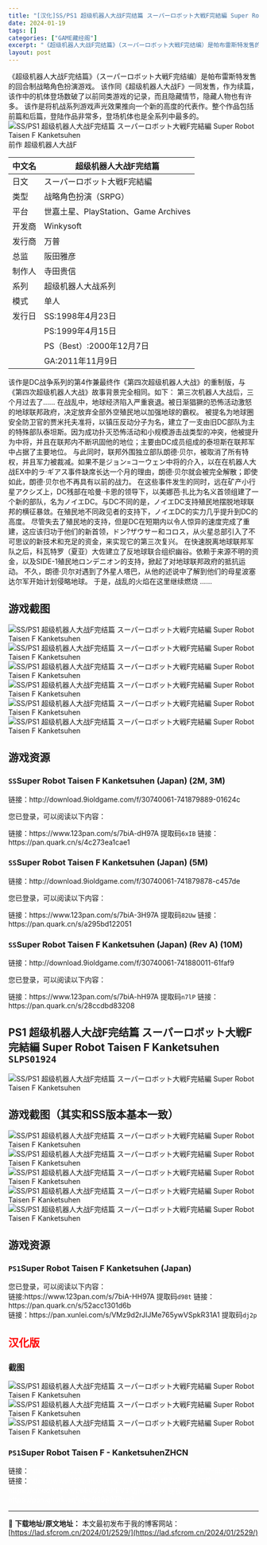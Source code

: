 ```yaml
---
title: "[汉化]SS/PS1 超级机器人大战F完结篇 スーパーロボット大戦F完結編 Super Robot Taisen F Kanketsuhen 免费下载"
date: 2024-01-19
tags: []
categories: ["GAME藏经阁"]
excerpt: "《超级机器人大战F完结篇》（スーパーロボット大戦F完结编）是帕布雷斯特发售的回合制战略角色扮演游戏。 该作同《超级机器人大战F》一同发售，作为续篇，该作中的机体登场数破了以前同类游戏的记录，而且隐藏情节，隐藏人物也有许多。 该作是将机战系列游戏声光效果推向一个新的高度的代表作。整个作品包括前篇和后篇&hellip;"
layout: post
---
```


<div></div>
《超级机器人大战F完结篇》（スーパーロボット大戦F完结编）是帕布雷斯特发售的回合制战略角色扮演游戏。
该作同《超级机器人大战F》一同发售，作为续篇，该作中的机体登场数破了以前同类游戏的记录，而且隐藏情节，隐藏人物也有许多。
该作是将机战系列游戏声光效果推向一个新的高度的代表作。整个作品包括前篇和后篇，登陆作品非常多，登场机体也是全系列中最多的。
<img style="display: block; margin-left: auto; margin-right: auto;" title="SS 超级机器人大战F完结篇" src="https://lad.sfcrom.cn/wp-content/uploads/2024/01/20240118_65a8a985a825a.jpg" alt="SS/PS1 超级机器人大战F完结篇 スーパーロボット大戦F完結編 Super Robot Taisen F Kanketsuhen" />
前作 超级机器人大战F
<table>
<thead>
<tr>
<th>中文名</th>
<th>超级机器人大战F完结篇</th>
</tr>
</thead>
<tbody>
<tr>
<td>日文</td>
<td>スーパーロボット大戦F完結編</td>
</tr>
<tr>
<td>类型</td>
<td>战略角色扮演（SRPG）</td>
</tr>
<tr>
<td>平台</td>
<td>世嘉土星、PlayStation、Game Archives</td>
</tr>
<tr>
<td>开发商</td>
<td>Winkysoft</td>
</tr>
<tr>
<td>发行商</td>
<td>万普</td>
</tr>
<tr>
<td>总监</td>
<td>阪田雅彦</td>
</tr>
<tr>
<td>制作人</td>
<td>寺田贵信</td>
</tr>
<tr>
<td>系列</td>
<td>超级机器人大战系列</td>
</tr>
<tr>
<td>模式</td>
<td>单人</td>
</tr>
<tr>
<td>发行日</td>
<td>SS:1998年4月23日</td>
</tr>
<tr>
<td></td>
<td>PS:1999年4月15日</td>
</tr>
<tr>
<td></td>
<td>PS（Best）:2000年12月7日</td>
</tr>
<tr>
<td></td>
<td>GA:2011年11月9日</td>
</tr>
</tbody>
</table>
该作是DC战争系列的第4作兼最终作《第四次超级机器人大战》的重制版，与《第四次超级机器人大战》故事背景完全相同。如下：
第三次机器人大战后，三个月过去了……
在战乱中，地球经济陷入严重衰退。被日渐猖獗的恐怖活动激怒的地球联邦政府，决定放弃全部外空殖民地以加强地球的霸权。
被提名为地球圈安全防卫官的贾米托夫准将，以镇压反动分子为名，建立了一支由旧DC部队为主的特殊部队泰坦斯。因为成功扑灭恐怖活动和小规模游击战类型的冲突，他被提升为中将，并且在联邦内不断巩固他的地位；主要由DC成员组成的泰坦斯在联邦军中占据了主要地位。
与此同时，联邦外围独立部队朗德·贝尔，被取消了所有特权，并且军力被裁减。如果不是ジョン=コーウェン中将的介入，以在在机器人大战EX中的ラ·ギアス事件缺席长达一个月的理由，朗德·贝尔就会被完全解散；即使如此，朗德·贝尔也不再具有以前的战力。
在这些事件发生的同时，远在矿产小行星アクシズ上，DC残部在哈曼·卡恩的领导下，以美娜芭·扎比为名义首领组建了一个新的部队，名为ノイエDC。与DC不同的是，ノイエDC支持殖民地摆脱地球联邦的横征暴敛。在殖民地不同政见者的支持下，ノイエDC的实力几乎提升到DC的高度。
尽管失去了殖民地的支持，但是DC在短期内以令人惊异的速度完成了重建，这应该归功于他们的新首领，ドン?ザウサー和コロス，从火星总部引入了不可思议的新技术和充足的资金，来实现它的第三次复兴。
在快速脱离地球联邦军队之后，科瓦特罗（夏亚）大佐建立了反地球联合组织幽谷。依赖于来源不明的资金，以及SIDE-1殖民地ロンデニオン的支持，掀起了对地球联邦政府的抵抗运动。
不久，朗德·贝尔对遇到了外星人塔巴，从他的述说中了解到他们的母星波塞达尔军开始计划侵略地球。
于是，战乱的火焰在这里继续燃烧 ……

<a name="ci_title0"></a>
<h2>游戏截图</h2>
<img style="display: block; margin-left: auto; margin-right: auto;" title="SS 超级机器人大战F完结篇 游戏截图" src="https://lad.sfcrom.cn/wp-content/uploads/2024/01/20240118_65a8a986d55c9.png" alt="SS/PS1 超级机器人大战F完结篇 スーパーロボット大戦F完結編 Super Robot Taisen F Kanketsuhen" />
<img style="display: block; margin-left: auto; margin-right: auto;" title="SS 超级机器人大战F完结篇 游戏截图" src="https://lad.sfcrom.cn/wp-content/uploads/2024/01/20240118_65a8a9887e65f.png" alt="SS/PS1 超级机器人大战F完结篇 スーパーロボット大戦F完結編 Super Robot Taisen F Kanketsuhen" />
<img style="display: block; margin-left: auto; margin-right: auto;" title="SS 超级机器人大战F完结篇 游戏截图" src="https://lad.sfcrom.cn/wp-content/uploads/2024/01/20240118_65a8a98b0512b.png" alt="SS/PS1 超级机器人大战F完结篇 スーパーロボット大戦F完結編 Super Robot Taisen F Kanketsuhen" />
<img style="display: block; margin-left: auto; margin-right: auto;" title="SS 超级机器人大战F完结篇 游戏截图" src="https://lad.sfcrom.cn/wp-content/uploads/2024/01/20240118_65a8a98c5a114.png" alt="SS/PS1 超级机器人大战F完结篇 スーパーロボット大戦F完結編 Super Robot Taisen F Kanketsuhen" />
<img style="display: block; margin-left: auto; margin-right: auto;" title="SS 超级机器人大战F完结篇 游戏截图" src="https://lad.sfcrom.cn/wp-content/uploads/2024/01/20240118_65a8a98d6da99.png" alt="SS/PS1 超级机器人大战F完结篇 スーパーロボット大戦F完結編 Super Robot Taisen F Kanketsuhen" />
<img style="display: block; margin-left: auto; margin-right: auto;" title="SS 超级机器人大战F完结篇 游戏截图" src="https://lad.sfcrom.cn/wp-content/uploads/2024/01/20240118_65a8a98eaf8f8.png" alt="SS/PS1 超级机器人大战F完结篇 スーパーロボット大戦F完結編 Super Robot Taisen F Kanketsuhen" />

<a name="ci_title1"></a><a name="ci_title7"></a>
<h2>游戏资源</h2>
<a name="ci_title2"></a>
<h3><code>SS</code>Super Robot Taisen F Kanketsuhen (Japan) (2M, 3M)</h3>
链接：http://download.9ioldgame.com/f/30740061-741879889-01624c

您已登录，可以阅读以下内容：
<div>链接：https://www.123pan.com/s/7biA-dH97A 提取码<code>6xIB</code>
链接：https://pan.quark.cn/s/4c273ea1cae1</div>
<a name="ci_title3"></a>
<h3><code>SS</code>Super Robot Taisen F Kanketsuhen (Japan) (5M)</h3>
链接：http://download.9ioldgame.com/f/30740061-741879878-c457de

您已登录，可以阅读以下内容：
<div>链接：https://www.123pan.com/s/7biA-3H97A 提取码<code>82Uw</code>
链接：https://pan.quark.cn/s/a295bd122051</div>
<a name="ci_title4"></a>
<h3><code>SS</code>Super Robot Taisen F Kanketsuhen (Japan) (Rev A) (10M)</h3>
链接：http://download.9ioldgame.com/f/30740061-741880011-61faf9

您已登录，可以阅读以下内容：
<div>链接：https://www.123pan.com/s/7biA-hH97A 提取码<code>n7lP</code>
链接：https://pan.quark.cn/s/28ccdbd83208</div>
<a name="ci_title5"></a>
<h2>PS1 超级机器人大战F完结篇 スーパーロボット大戦F完結編 Super Robot Taisen F Kanketsuhen <code>SLPS01924</code></h2>
<img style="display: block; margin-left: auto; margin-right: auto;" title="PS1 超级机器人大战F完结篇游戏封面" src="https://lad.sfcrom.cn/wp-content/uploads/2024/01/20240118_65a8a98f7a6d9.jpg" alt="SS/PS1 超级机器人大战F完结篇 スーパーロボット大戦F完結編 Super Robot Taisen F Kanketsuhen" />

<a name="ci_title6"></a>
<h2>游戏截图（其实和SS版本基本一致）</h2>
<img style="display: block; margin-left: auto; margin-right: auto;" title="PS1 超级机器人大战F完结篇 游戏截图" src="https://lad.sfcrom.cn/wp-content/uploads/2024/01/20240118_65a8a990a5a88.png" alt="SS/PS1 超级机器人大战F完结篇 スーパーロボット大戦F完結編 Super Robot Taisen F Kanketsuhen" />
<img style="display: block; margin-left: auto; margin-right: auto;" title="PS1 超级机器人大战F完结篇 游戏截图" src="https://lad.sfcrom.cn/wp-content/uploads/2024/01/20240118_65a8a99284715.png" alt="SS/PS1 超级机器人大战F完结篇 スーパーロボット大戦F完結編 Super Robot Taisen F Kanketsuhen" />
<img style="display: block; margin-left: auto; margin-right: auto;" title="PS1 超级机器人大战F完结篇 游戏截图" src="https://lad.sfcrom.cn/wp-content/uploads/2024/01/20240118_65a8a9940885c.png" alt="SS/PS1 超级机器人大战F完结篇 スーパーロボット大戦F完結編 Super Robot Taisen F Kanketsuhen" />
<img style="display: block; margin-left: auto; margin-right: auto;" title="PS1 超级机器人大战F完结篇 游戏截图" src="https://lad.sfcrom.cn/wp-content/uploads/2024/01/20240118_65a8a995d7def.png" alt="SS/PS1 超级机器人大战F完结篇 スーパーロボット大戦F完結編 Super Robot Taisen F Kanketsuhen" />
<img style="display: block; margin-left: auto; margin-right: auto;" title="PS1 超级机器人大战F完结篇 游戏截图" src="https://lad.sfcrom.cn/wp-content/uploads/2024/01/20240118_65a8a9971166e.png" alt="SS/PS1 超级机器人大战F完结篇 スーパーロボット大戦F完結編 Super Robot Taisen F Kanketsuhen" />
<h2>游戏资源</h2>
<a name="ci_title8"></a>
<h3><code>PS1</code>Super Robot Taisen F Kanketsuhen (Japan)</h3>
您已登录，可以阅读以下内容：
<div>链接:https://www.123pan.com/s/7biA-HH97A 提取码<code>d98t</code>
链接：https://pan.quark.cn/s/52acc1301d6b</div>
链接：https://pan.xunlei.com/s/VMz9d2rJIJMe765ywVSpkR31A1 提取码<code>dj2p</code>

<a name="ci_title9"></a>
<h2><span style="color: #ff0000;">汉化版</span></h2>
<a name="ci_title10"></a>
<h3>截图</h3>
<img style="display: block; margin-left: auto; margin-right: auto;" title="PS1 超级机器人大战F完结篇汉化版截图" src="https://lad.sfcrom.cn/wp-content/uploads/2024/01/20240118_65a8a999b7ff7.png" alt="SS/PS1 超级机器人大战F完结篇 スーパーロボット大戦F完結編 Super Robot Taisen F Kanketsuhen" />
<img style="display: block; margin-left: auto; margin-right: auto;" title="PS1 超级机器人大战F完结篇汉化版截图" src="https://lad.sfcrom.cn/wp-content/uploads/2024/01/20240118_65a8a99b75ca7.png" alt="SS/PS1 超级机器人大战F完结篇 スーパーロボット大戦F完結編 Super Robot Taisen F Kanketsuhen" />
<img style="display: block; margin-left: auto; margin-right: auto;" title="PS1 超级机器人大战F完结篇汉化版截图" src="https://lad.sfcrom.cn/wp-content/uploads/2024/01/20240118_65a8a99c8ef12.png" alt="SS/PS1 超级机器人大战F完结篇 スーパーロボット大戦F完結編 Super Robot Taisen F Kanketsuhen" />

<a name="ci_title11"></a>
<h3><code>PS1</code>Super Robot Taisen F - KanketsuhenZHCN</h3>
链接：<span style="color: #ffffff;">http://download.9ioldgame.com/f/30740061-741879617-8b5013</span>
<div>链接：<span style="color: #ffffff;">https://www.123pan.com/s/7biA-AH97A 提取码<code>j2fY</code></span>
<span style="color: #ffffff;">链接：https://cloud.189.cn/t/bERVZjeUfEV3 访问码<code>f27b</code></span>
<span style="color: #ffffff;">链接：https://pan.quark.cn/s/be9998978cc2</span></div>

---
📖 **下载地址/原文地址：** 本文最初发布于我的博客网站：[https://lad.sfcrom.cn/2024/01/2529/](https://lad.sfcrom.cn/2024/01/2529/)
